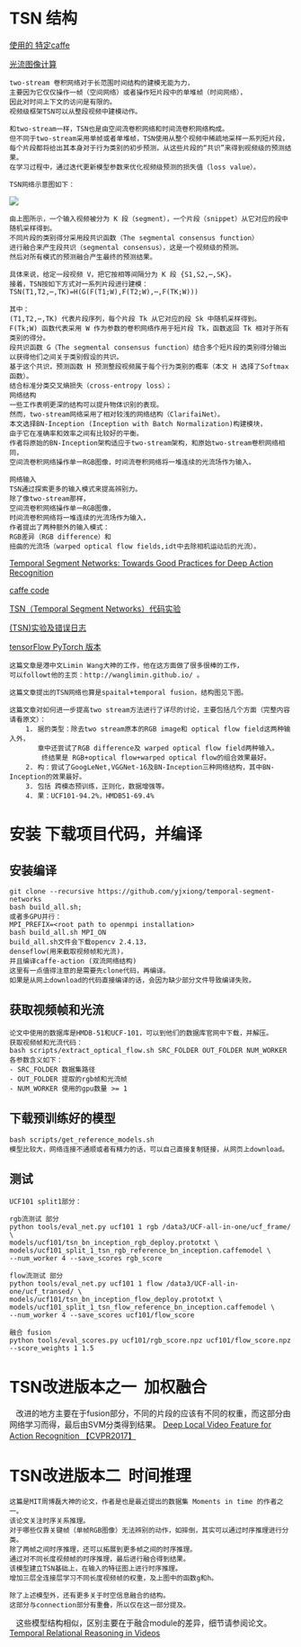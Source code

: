 # TSN 结构 
[使用的 特定caffe](https://github.com/yjxiong/caffe/tree/9831a2b4d67e3f99418b6f2f99b6dde716853672)

[光流图像计算](https://github.com/yjxiong/dense_flow/tree/c9369a32ea491001db5298dfda1fa227a912d34f)

    two-stream 卷积网络对于长范围时间结构的建模无能为力，
    主要因为它仅仅操作一帧（空间网络）或者操作短片段中的单堆帧（时间网络），
    因此对时间上下文的访问是有限的。
    视频级框架TSN可以从整段视频中建模动作。

    和two-stream一样，TSN也是由空间流卷积网络和时间流卷积网络构成。
    但不同于two-stream采用单帧或者单堆帧，TSN使用从整个视频中稀疏地采样一系列短片段，
    每个片段都将给出其本身对于行为类别的初步预测，从这些片段的“共识”来得到视频级的预测结果。
    在学习过程中，通过迭代更新模型参数来优化视频级预测的损失值（loss value）。

    TSN网络示意图如下：

![](https://img-blog.csdn.net/20180319152830700)

    由上图所示，一个输入视频被分为 K 段（segment），一个片段（snippet）从它对应的段中随机采样得到。
    不同片段的类别得分采用段共识函数（The segmental consensus function）
    进行融合来产生段共识（segmental consensus），这是一个视频级的预测。
    然后对所有模式的预测融合产生最终的预测结果。

    具体来说，给定一段视频 V，把它按相等间隔分为 K 段 {S1,S2,⋯,SK}。
    接着，TSN按如下方式对一系列片段进行建模：
    TSN(T1,T2,⋯,TK)=H(G(F(T1;W),F(T2;W),⋯,F(TK;W)))
    
    其中：
    (T1,T2,⋯,TK) 代表片段序列，每个片段 Tk 从它对应的段 Sk 中随机采样得到。
    F(Tk;W) 函数代表采用 W 作为参数的卷积网络作用于短片段 Tk，函数返回 Tk 相对于所有类别的得分。
    段共识函数 G（The segmental consensus function）结合多个短片段的类别得分输出以获得他们之间关于类别假设的共识。
    基于这个共识，预测函数 H 预测整段视频属于每个行为类别的概率（本文 H 选择了Softmax函数）。
    结合标准分类交叉熵损失（cross-entropy loss）；
    网络结构
    一些工作表明更深的结构可以提升物体识别的表现。
    然而，two-stream网络采用了相对较浅的网络结构（ClarifaiNet）。
    本文选择BN-Inception (Inception with Batch Normalization)构建模块，
    由于它在准确率和效率之间有比较好的平衡。
    作者将原始的BN-Inception架构适应于two-stream架构，和原始two-stream卷积网络相同，
    空间流卷积网络操作单一RGB图像，时间流卷积网络将一堆连续的光流场作为输入。

    网络输入
    TSN通过探索更多的输入模式来提高辨别力。
    除了像two-stream那样，
    空间流卷积网络操作单一RGB图像，
    时间流卷积网络将一堆连续的光流场作为输入，
    作者提出了两种额外的输入模式：
    RGB差异（RGB difference）和
    扭曲的光流场（warped optical flow fields,idt中去除相机运动后的光流）。

[Temporal Segment Networks: Towards Good Practices for Deep Action Recognition](https://arxiv.org/pdf/1608.00859.pdf)

[caffe code](https://github.com/yjxiong/temporal-segment-networks)

[TSN（Temporal Segment Networks）代码实验](https://blog.csdn.net/zhang_can/article/details/79704084)

[(TSN)实验及错误日志](https://blog.csdn.net/cheese_pop/article/details/79958090)

[tensorFlow PyTorch 版本](https://github.com/yjxiong/tsn-pytorch)

    这篇文章是港中文Limin Wang大神的工作，他在这方面做了很多很棒的工作，
    可以followt他的主页：http://wanglimin.github.io/ 。

    这篇文章提出的TSN网络也算是spaital+temporal fusion，结构图见下图。

    这篇文章对如何进一步提高two stream方法进行了详尽的讨论，主要包括几个方面（完整内容请看原文）： 
        1. 据的类型：除去two stream原本的RGB image和 optical flow field这两种输入外，
           章中还尝试了RGB difference及 warped optical flow field两种输入。
            终结果是 RGB+optical flow+warped optical flow的组合效果最好。
        2. 构：尝试了GoogLeNet,VGGNet-16及BN-Inception三种网络结构，其中BN-Inception的效果最好。
        3. 包括 跨模态预训练，正则化，数据增强等。
        4. 果：UCF101-94.2%，HMDB51-69.4% 


        
# 安装 下载项目代码，并编译
## 安装编译
    git clone --recursive https://github.com/yjxiong/temporal-segment-networks
    bash build_all.sh; 
    或者多GPU并行：
    MPI_PREFIX=<root path to openmpi installation> 
    bash build_all.sh MPI_ON 
    build_all.sh文件会下载opencv 2.4.13，
    denseflow(用来截取视频帧和光流)，
    并且编译caffe-action (双流网络结构)
    这里有一点值得注意的是需要先clone代码，再编译。
    如果是从网上download的代码直接编译的话，会因为缺少部分文件导致编译失败。 
    
## 获取视频帧和光流
    论文中使用的数据库是HMDB-51和UCF-101，可以到他们的数据库官网中下载，并解压。 
    获取视频帧和光流代码： 
    bash scripts/extract_optical_flow.sh SRC_FOLDER OUT_FOLDER NUM_WORKER 
    各参数含义如下： 
    - SRC_FOLDER 数据集路径 
    - OUT_FOLDER 提取的rgb帧和光流帧 
    - NUM_WORKER 使用的gpu数量 >= 1

## 下载预训练好的模型
    bash scripts/get_reference_models.sh 
    模型比较大，网络连接不通顺或者有精力的话，可以自己直接复制链接，从网页上download。      
## 测试
    UCF101 split1部分：

    rgb流测试 部分
    python tools/eval_net.py ucf101 1 rgb /data3/UCF-all-in-one/ucf_frame/ \ 
    models/ucf101/tsn_bn_inception_rgb_deploy.prototxt \
    models/ucf101_split_1_tsn_rgb_reference_bn_inception.caffemodel \
    --num_worker 4 --save_scores rgb_score

    flow流测试 部分
    python tools/eval_net.py ucf101 1 flow /data3/UCF-all-in-one/ucf_transed/ \
    models/ucf101/tsn_bn_inception_flow_deploy.prototxt \
    models/ucf101_split_1_tsn_flow_reference_bn_inception.caffemodel \
    --num_worker 4 --save_scores ucf101/flow_score

    融合 fusion
    python tools/eval_scores.py ucf101/rgb_score.npz ucf101/flow_score.npz --score_weights 1 1.5 


# TSN改进版本之一  加权融合
    改进的地方主要在于fusion部分，不同的片段的应该有不同的权重，而这部分由网络学习而得，最后由SVM分类得到结果。
[Deep Local Video Feature for Action Recognition 【CVPR2017】](https://arxiv.org/pdf/1701.07368.pdf)

# TSN改进版本二  时间推理
    这篇是MIT周博磊大神的论文，作者是也是最近提出的数据集 Moments in time 的作者之一。
    该论文关注时序关系推理。
    对于哪些仅靠关键帧（单帧RGB图像）无法辨别的动作，如摔倒，其实可以通过时序推理进行分类。
    除了两帧之间时序推理，还可以拓展到更多帧之间的时序推理。
    通过对不同长度视频帧的时序推理，最后进行融合得到结果。
    该模型建立TSN基础上，在输入的特征图上进行时序推理。
    增加三层全连接层学习不同长度视频帧的权重，及上图中的函数g和h。

    除了上述模型外，还有更多关于时空信息融合的结构。
    这部分与connection部分有重叠，所以仅在这一部分提及。
    这些模型结构相似，区别主要在于融合module的差异，细节请参阅论文。
[Temporal Relational Reasoning in Videos](https://arxiv.org/pdf/1711.08496.pdf)
    
